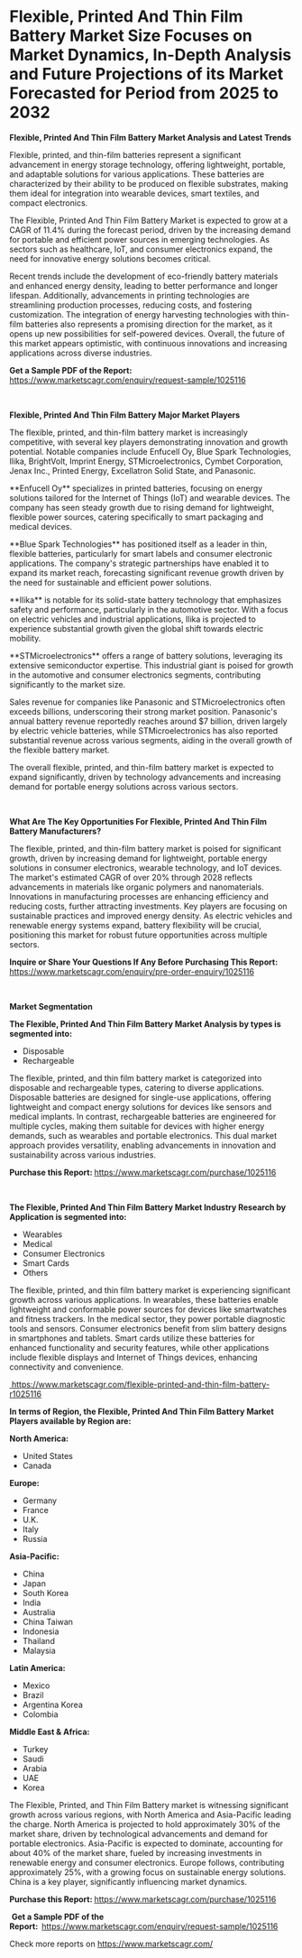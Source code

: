 <p><h1>Flexible, Printed And Thin Film Battery Market Size Focuses on Market Dynamics, In-Depth Analysis and Future Projections of its Market Forecasted for Period from 2025 to 2032</h1></p><p><strong>Flexible, Printed And Thin Film Battery Market Analysis and Latest Trends</strong></p>
<p><p>Flexible, printed, and thin-film batteries represent a significant advancement in energy storage technology, offering lightweight, portable, and adaptable solutions for various applications. These batteries are characterized by their ability to be produced on flexible substrates, making them ideal for integration into wearable devices, smart textiles, and compact electronics.</p><p>The Flexible, Printed And Thin Film Battery Market is expected to grow at a CAGR of 11.4% during the forecast period, driven by the increasing demand for portable and efficient power sources in emerging technologies. As sectors such as healthcare, IoT, and consumer electronics expand, the need for innovative energy solutions becomes critical. </p><p>Recent trends include the development of eco-friendly battery materials and enhanced energy density, leading to better performance and longer lifespan. Additionally, advancements in printing technologies are streamlining production processes, reducing costs, and fostering customization. The integration of energy harvesting technologies with thin-film batteries also represents a promising direction for the market, as it opens up new possibilities for self-powered devices. Overall, the future of this market appears optimistic, with continuous innovations and increasing applications across diverse industries.</p></p>
<p><strong>Get a Sample PDF of the Report:&nbsp;</strong> <a href="https://www.marketscagr.com/enquiry/request-sample/1025116?utm_campaign=2756&utm_medium=2&utm_source=Github&utm_content=ia&utm_term=06042025&utm_id=flexible-printed-and-thin-film-battery">https://www.marketscagr.com/enquiry/request-sample/1025116</a></p>
<p>&nbsp;</p>
<p><strong>Flexible, Printed And Thin Film Battery Major Market Players</strong></p>
<p><p>The flexible, printed, and thin-film battery market is increasingly competitive, with several key players demonstrating innovation and growth potential. Notable companies include Enfucell Oy, Blue Spark Technologies, Ilika, BrightVolt, Imprint Energy, STMicroelectronics, Cymbet Corporation, Jenax Inc., Printed Energy, Excellatron Solid State, and Panasonic.</p><p>**Enfucell Oy** specializes in printed batteries, focusing on energy solutions tailored for the Internet of Things (IoT) and wearable devices. The company has seen steady growth due to rising demand for lightweight, flexible power sources, catering specifically to smart packaging and medical devices.</p><p>**Blue Spark Technologies** has positioned itself as a leader in thin, flexible batteries, particularly for smart labels and consumer electronic applications. The company's strategic partnerships have enabled it to expand its market reach, forecasting significant revenue growth driven by the need for sustainable and efficient power solutions.</p><p>**Ilika** is notable for its solid-state battery technology that emphasizes safety and performance, particularly in the automotive sector. With a focus on electric vehicles and industrial applications, Ilika is projected to experience substantial growth given the global shift towards electric mobility.</p><p>**STMicroelectronics** offers a range of battery solutions, leveraging its extensive semiconductor expertise. This industrial giant is poised for growth in the automotive and consumer electronics segments, contributing significantly to the market size.</p><p>Sales revenue for companies like Panasonic and STMicroelectronics often exceeds billions, underscoring their strong market position. Panasonic's annual battery revenue reportedly reaches around $7 billion, driven largely by electric vehicle batteries, while STMicroelectronics has also reported substantial revenue across various segments, aiding in the overall growth of the flexible battery market.</p><p>The overall flexible, printed, and thin-film battery market is expected to expand significantly, driven by technology advancements and increasing demand for portable energy solutions across various sectors.</p></p>
<p>&nbsp;</p>
<p><strong>What Are The Key Opportunities For Flexible, Printed And Thin Film Battery Manufacturers?</strong></p>
<p><p>The flexible, printed, and thin-film battery market is poised for significant growth, driven by increasing demand for lightweight, portable energy solutions in consumer electronics, wearable technology, and IoT devices. The market's estimated CAGR of over 20% through 2028 reflects advancements in materials like organic polymers and nanomaterials. Innovations in manufacturing processes are enhancing efficiency and reducing costs, further attracting investments. Key players are focusing on sustainable practices and improved energy density. As electric vehicles and renewable energy systems expand, battery flexibility will be crucial, positioning this market for robust future opportunities across multiple sectors.</p></p>
<p><strong>Inquire or Share Your Questions If Any Before Purchasing This Report:</strong> <a href="https://www.marketscagr.com/enquiry/pre-order-enquiry/1025116?utm_campaign=2756&utm_medium=2&utm_source=Github&utm_content=ia&utm_term=06042025&utm_id=flexible-printed-and-thin-film-battery">https://www.marketscagr.com/enquiry/pre-order-enquiry/1025116</a></p>
<p>&nbsp;</p>
<p><strong>Market Segmentation</strong></p>
<p><strong>The Flexible, Printed And Thin Film Battery Market Analysis by types is segmented into:</strong></p>
<p><ul><li>Disposable</li><li>Rechargeable</li></ul></p>
<p><p>The flexible, printed, and thin film battery market is categorized into disposable and rechargeable types, catering to diverse applications. Disposable batteries are designed for single-use applications, offering lightweight and compact energy solutions for devices like sensors and medical implants. In contrast, rechargeable batteries are engineered for multiple cycles, making them suitable for devices with higher energy demands, such as wearables and portable electronics. This dual market approach provides versatility, enabling advancements in innovation and sustainability across various industries.</p></p>
<p><strong>Purchase this Report:&nbsp;</strong><a href="https://www.marketscagr.com/purchase/1025116?utm_campaign=2756&utm_medium=2&utm_source=Github&utm_content=ia&utm_term=06042025&utm_id=flexible-printed-and-thin-film-battery">https://www.marketscagr.com/purchase/1025116</a></p>
<p>&nbsp;</p>
<p><strong>The Flexible, Printed And Thin Film Battery Market Industry Research by Application is segmented into:</strong></p>
<p><ul><li>Wearables</li><li>Medical</li><li>Consumer Electronics</li><li>Smart Cards</li><li>Others</li></ul></p>
<p><p>The flexible, printed, and thin film battery market is experiencing significant growth across various applications. In wearables, these batteries enable lightweight and conformable power sources for devices like smartwatches and fitness trackers. In the medical sector, they power portable diagnostic tools and sensors. Consumer electronics benefit from slim battery designs in smartphones and tablets. Smart cards utilize these batteries for enhanced functionality and security features, while other applications include flexible displays and Internet of Things devices, enhancing connectivity and convenience.</p></p>
<p><a href="https://www.marketscagr.com/flexible-printed-and-thin-film-battery-r1025116?utm_campaign=2756&utm_medium=2&utm_source=Github&utm_content=ia&utm_term=06042025&utm_id=flexible-printed-and-thin-film-battery">&nbsp;https://www.marketscagr.com/flexible-printed-and-thin-film-battery-r1025116</a></p>
<p><strong>In terms of Region, the Flexible, Printed And Thin Film Battery Market Players available by Region are:</strong></p>
<p>
    <p> <strong> North America: </strong>
        <ul>
            <li>United States</li>
            <li>Canada</li>
        </ul>
        </p> 
    <p> <strong> Europe: </strong>
        <ul>
            <li>Germany</li>
            <li>France</li>
            <li>U.K.</li>
            <li>Italy</li>
            <li>Russia</li>
        </ul>
        </p> 
    <p> <strong> Asia-Pacific: </strong>
        <ul>
            <li>China</li>
            <li>Japan</li>
            <li>South Korea</li>
            <li>India</li>
            <li>Australia</li>
            <li>China Taiwan</li>
            <li>Indonesia</li>
            <li>Thailand</li>
            <li>Malaysia</li>
        </ul>
        </p> 
    <p> <strong> Latin America: </strong>
        <ul>
            <li>Mexico</li>
            <li>Brazil</li>
            <li>Argentina Korea</li>
            <li>Colombia</li>
        </ul>
        </p> 
    <p> <strong> Middle East & Africa: </strong>
        <ul>
            <li>Turkey</li>
            <li>Saudi</li>
            <li>Arabia</li>
            <li>UAE</li>
            <li>Korea</li>
        </ul>
    </p>
    </p>
<p><p>The Flexible, Printed, and Thin Film Battery market is witnessing significant growth across various regions, with North America and Asia-Pacific leading the charge. North America is projected to hold approximately 30% of the market share, driven by technological advancements and demand for portable electronics. Asia-Pacific is expected to dominate, accounting for about 40% of the market share, fueled by increasing investments in renewable energy and consumer electronics. Europe follows, contributing approximately 25%, with a growing focus on sustainable energy solutions. China is a key player, significantly influencing market dynamics.</p></p>
<p><strong>Purchase this Report: </strong><a href="https://www.marketscagr.com/purchase/1025116?utm_campaign=2756&utm_medium=2&utm_source=Github&utm_content=ia&utm_term=06042025&utm_id=flexible-printed-and-thin-film-battery">https://www.marketscagr.com/purchase/1025116</a></p>
<p>&nbsp;<strong>Get a Sample PDF of the Report:&nbsp;&nbsp;</strong><a href="https://www.marketscagr.com/enquiry/request-sample/1025116?utm_campaign=2756&utm_medium=2&utm_source=Github&utm_content=ia&utm_term=06042025&utm_id=flexible-printed-and-thin-film-battery">https://www.marketscagr.com/enquiry/request-sample/1025116</a></p>
<p><strong></strong></p>
<p>Check more reports on <a href="https://www.marketscagr.com/?utm_campaign=2756&utm_medium=2&utm_source=Github&utm_content=ia&utm_term=06042025&utm_id=flexible-printed-and-thin-film-battery">https://www.marketscagr.com/</a></p>